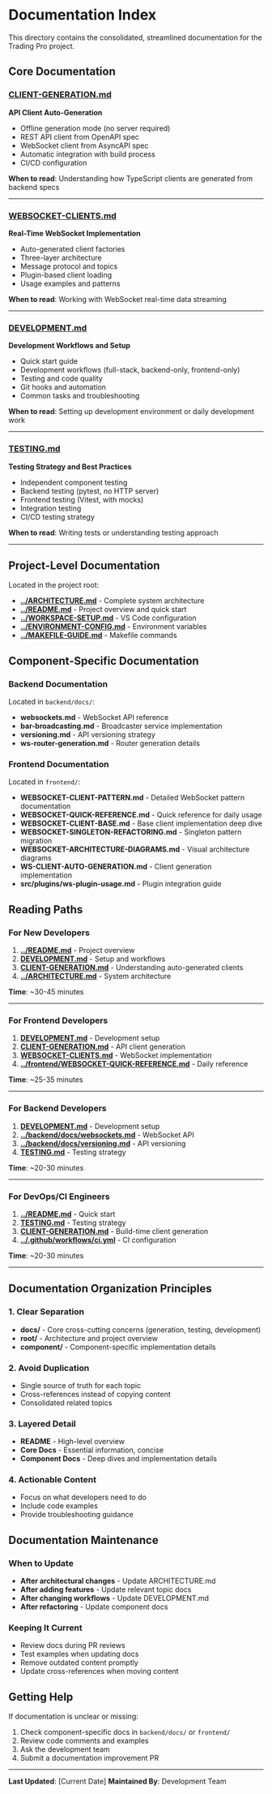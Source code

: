 # Documentation Index

This directory contains the consolidated, streamlined documentation for the Trading Pro project.

## Core Documentation

### [CLIENT-GENERATION.md](CLIENT-GENERATION.md)

**API Client Auto-Generation**

- Offline generation mode (no server required)
- REST API client from OpenAPI spec
- WebSocket client from AsyncAPI spec
- Automatic integration with build process
- CI/CD configuration

**When to read**: Understanding how TypeScript clients are generated from backend specs

---

### [WEBSOCKET-CLIENTS.md](WEBSOCKET-CLIENTS.md)

**Real-Time WebSocket Implementation**

- Auto-generated client factories
- Three-layer architecture
- Message protocol and topics
- Plugin-based client loading
- Usage examples and patterns

**When to read**: Working with WebSocket real-time data streaming

---

### [DEVELOPMENT.md](DEVELOPMENT.md)

**Development Workflows and Setup**

- Quick start guide
- Development workflows (full-stack, backend-only, frontend-only)
- Testing and code quality
- Git hooks and automation
- Common tasks and troubleshooting

**When to read**: Setting up development environment or daily development work

---

### [TESTING.md](TESTING.md)

**Testing Strategy and Best Practices**

- Independent component testing
- Backend testing (pytest, no HTTP server)
- Frontend testing (Vitest, with mocks)
- Integration testing
- CI/CD testing strategy

**When to read**: Writing tests or understanding testing approach

---

## Project-Level Documentation

Located in the project root:

- **[../ARCHITECTURE.md](../ARCHITECTURE.md)** - Complete system architecture
- **[../README.md](../README.md)** - Project overview and quick start
- **[../WORKSPACE-SETUP.md](../WORKSPACE-SETUP.md)** - VS Code configuration
- **[../ENVIRONMENT-CONFIG.md](../ENVIRONMENT-CONFIG.md)** - Environment variables
- **[../MAKEFILE-GUIDE.md](../MAKEFILE-GUIDE.md)** - Makefile commands

## Component-Specific Documentation

### Backend Documentation

Located in `backend/docs/`:

- **websockets.md** - WebSocket API reference
- **bar-broadcasting.md** - Broadcaster service implementation
- **versioning.md** - API versioning strategy
- **ws-router-generation.md** - Router generation details

### Frontend Documentation

Located in `frontend/`:

- **WEBSOCKET-CLIENT-PATTERN.md** - Detailed WebSocket pattern documentation
- **WEBSOCKET-QUICK-REFERENCE.md** - Quick reference for daily usage
- **WEBSOCKET-CLIENT-BASE.md** - Base client implementation deep dive
- **WEBSOCKET-SINGLETON-REFACTORING.md** - Singleton pattern migration
- **WEBSOCKET-ARCHITECTURE-DIAGRAMS.md** - Visual architecture diagrams
- **WS-CLIENT-AUTO-GENERATION.md** - Client generation implementation
- **src/plugins/ws-plugin-usage.md** - Plugin integration guide

## Reading Paths

### For New Developers

1. **[../README.md](../README.md)** - Project overview
2. **[DEVELOPMENT.md](DEVELOPMENT.md)** - Setup and workflows
3. **[CLIENT-GENERATION.md](CLIENT-GENERATION.md)** - Understanding auto-generated clients
4. **[../ARCHITECTURE.md](../ARCHITECTURE.md)** - System architecture

**Time**: ~30-45 minutes

---

### For Frontend Developers

1. **[DEVELOPMENT.md](DEVELOPMENT.md)** - Development setup
2. **[CLIENT-GENERATION.md](CLIENT-GENERATION.md)** - API client generation
3. **[WEBSOCKET-CLIENTS.md](WEBSOCKET-CLIENTS.md)** - WebSocket implementation
4. **[../frontend/WEBSOCKET-QUICK-REFERENCE.md](../frontend/WEBSOCKET-QUICK-REFERENCE.md)** - Daily reference

**Time**: ~25-35 minutes

---

### For Backend Developers

1. **[DEVELOPMENT.md](DEVELOPMENT.md)** - Development setup
2. **[../backend/docs/websockets.md](../backend/docs/websockets.md)** - WebSocket API
3. **[../backend/docs/versioning.md](../backend/docs/versioning.md)** - API versioning
4. **[TESTING.md](TESTING.md)** - Testing strategy

**Time**: ~20-30 minutes

---

### For DevOps/CI Engineers

1. **[../README.md](../README.md)** - Quick start
2. **[TESTING.md](TESTING.md)** - Testing strategy
3. **[CLIENT-GENERATION.md](CLIENT-GENERATION.md)** - Build-time client generation
4. **[../.github/workflows/ci.yml](../.github/workflows/ci.yml)** - CI configuration

**Time**: ~20-30 minutes

---

## Documentation Organization Principles

### 1. Clear Separation

- **docs/** - Core cross-cutting concerns (generation, testing, development)
- **root/** - Architecture and project overview
- **component/** - Component-specific implementation details

### 2. Avoid Duplication

- Single source of truth for each topic
- Cross-references instead of copying content
- Consolidated related topics

### 3. Layered Detail

- **README** - High-level overview
- **Core Docs** - Essential information, concise
- **Component Docs** - Deep dives and implementation details

### 4. Actionable Content

- Focus on what developers need to do
- Include code examples
- Provide troubleshooting guidance

## Documentation Maintenance

### When to Update

- **After architectural changes** - Update ARCHITECTURE.md
- **After adding features** - Update relevant topic docs
- **After changing workflows** - Update DEVELOPMENT.md
- **After refactoring** - Update component docs

### Keeping It Current

- Review docs during PR reviews
- Test examples when updating docs
- Remove outdated content promptly
- Update cross-references when moving content

## Getting Help

If documentation is unclear or missing:

1. Check component-specific docs in `backend/docs/` or `frontend/`
2. Review code comments and examples
3. Ask the development team
4. Submit a documentation improvement PR

---

**Last Updated**: [Current Date]
**Maintained By**: Development Team

